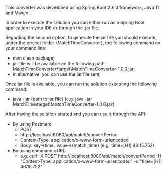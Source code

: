 This converter was developed using Spring Boot 2.6.3 framework, Java 11 and Maven.

In order to execute the solution you can either run as a Spring Boot application in your IDE or through the .jar file.

Regarding the second option, to generate the jar file you should execute, under the project folder (MatchTimeConverter), the following command on your command line:
 - mvn clean package;
 - jar file will be available on the following path: MatchTimeConverter\target\MatchTimeConverter-1.0.0.jar;
 - in alternative, you can use the jar file sent;

Once jar file is available, you can run the solution executing the following command:
 - java -jar {path to jar file}      (e.g. java -jar MatchTime\target\MatchTimeConverter-1.0.0.jar) 

After having the solution started and you can use it through the API:
 - By using Postman:
     - POST
     - http://localhost:8080/api/match/convertPeriod
     - Content-Type: application/x-www-form-urlencoded
     - Body: key->time, value->{match_time} (e.g. time=[H1] 46:15.752)
 - By using command cURL:
      - e.g. curl -X POST http://localhost:8080/api/match/convertPeriod -H "Content-Type: application/x-www-form-urlencoded" -d "time=[H1] 46:15.752" 
    